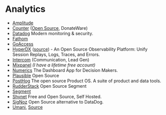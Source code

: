 # Analytics

- [Amplitude](https://amplitude.com)
- [Counter](https://counter.dev) ([Open Source](https://github.com/ihucos/counter.dev), DonateWare)
- [Datadog](https://www.datadoghq.com) Modern monitoring & security.
- [Fathom](https://usefathom.com)
- [GoAccess](https://goaccess.io)
- [HyperDX](https://www.hyperdx.io) ([source](https://github.com/hyperdxio/hyperdx)) - An Open Source Observability Platform: Unify Session Replays, Logs, Traces, and Errors.
- [Intercom](https://www.intercom.com) (Communication, Lead Gen)
- [Mixpanel](https://mixpanel.com/) _(I have a lifetime free account)_
- [Numerics](https://cynapse.com/numerics/) The Dashboard App for Decision Makers.
- [Plausible](https://plausible.io) Open Source
- [PostHog](https://posthog.com) The open source Product OS. A suite of product and data tools.
- [RudderStack](https://github.com/rudderlabs/rudder-server/) Open Source Segment
- [Segment](https://segment.com)
- [Shynet](https://github.com/milesmcc/shynet) Free and Open Source, Self Hosted.
- [SigNoz](https://signoz.io) Open Source alternative to DataDog.
- [Umani](https://umami.is), [Source](https://github.com/mikecao/umami)
